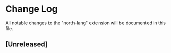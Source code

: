 # Change Log

All notable changes to the "north-lang" extension will be documented in this file.

## [Unreleased]
